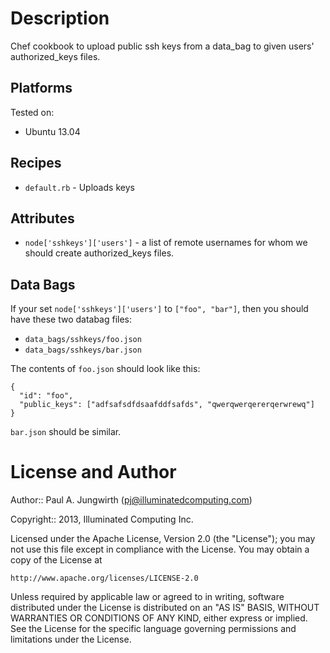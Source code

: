 # Description

Chef cookbook to upload public ssh keys from a data\_bag to given users' authorized\_keys files.

## Platforms

Tested on:

* Ubuntu 13.04

## Recipes

* `default.rb` - Uploads keys

## Attributes

* `node['sshkeys']['users']` - a list of remote usernames for whom we should create authorized\_keys files.

## Data Bags

If your set `node['sshkeys']['users']` to `["foo", "bar"]`, then you should have these two databag files:

* `data_bags/sshkeys/foo.json`
* `data_bags/sshkeys/bar.json`

The contents of `foo.json` should look like this:

    {
      "id": "foo",
      "public_keys": ["adfsafsdfdsaafddfsafds", "qwerqwerqererqerwrewq"]
    }

`bar.json` should be similar.

License and Author
==================

Author:: Paul A. Jungwirth (<pj@illuminatedcomputing.com>)

Copyright:: 2013, Illuminated Computing Inc.

Licensed under the Apache License, Version 2.0 (the "License");
you may not use this file except in compliance with the License.
You may obtain a copy of the License at

    http://www.apache.org/licenses/LICENSE-2.0

Unless required by applicable law or agreed to in writing, software
distributed under the License is distributed on an "AS IS" BASIS,
WITHOUT WARRANTIES OR CONDITIONS OF ANY KIND, either express or implied.
See the License for the specific language governing permissions and
limitations under the License.
